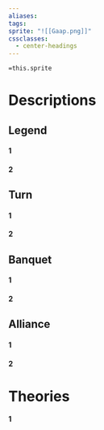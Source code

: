 ```yaml
---
aliases: 
tags: 
sprite: "![[Gaap.png]]"
cssclasses:
  - center-headings
---
```


`=this.sprite`
# Descriptions

## Legend
#### 1
#### 2
## Turn
#### 1
#### 2
## Banquet
#### 1
#### 2
## Alliance
#### 1
#### 2
# Theories
#### 1